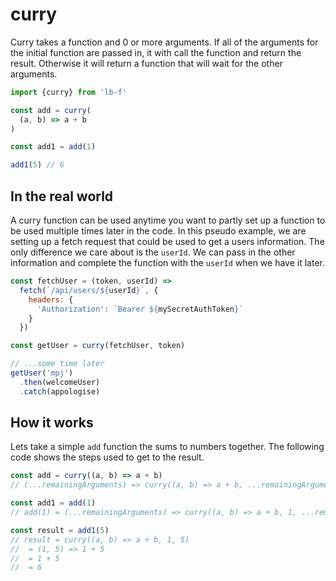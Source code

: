 # curry

Curry takes a function and 0 or more arguments. If all of the arguments for the initial function are passed in, it with call the function and return the result. Otherwise it will return a function that will wait for the other arguments.

```javascript
import {curry} from 'lb-f'

const add = curry(
  (a, b) => a + b
)

const add1 = add(1)

add1(5) // 6
```

## In the real world

A curry function can be used anytime you want to partly set up a function to be used multiple times later in the code. In this pseudo example, we are setting up a fetch request that could be used to get a users information. The only difference we care about is the `userId`. We can pass in the other information and complete the function with the `userId` when we have it later.

```javascript
const fetchUser = (token, userId) =>
  fetch(`/api/users/${userId}`, {
    headers: {
      'Authorization': `Bearer ${mySecretAuthToken}`
    }
  })

const getUser = curry(fetchUser, token)

// ...some time later
getUser('mpj')
  .then(welcomeUser)
  .catch(appologise)
```

## How it works

Lets take a simple `add` function the sums to numbers together. The following code shows the steps used to get to the result.

```javascript
const add = curry((a, b) => a + b)
// (...remainingArguments) => curry((a, b) => a + b, ...remainingArguments)

const add1 = add(1)
// add(1) = (...remainingArguments) => curry((a, b) => a + b, 1, ...remainingArguments)

const result = add1(5)
// result = curry((a, b) => a + b, 1, 5)
//  = (1, 5) => 1 + 5
//  = 1 + 5
//  = 6
```
